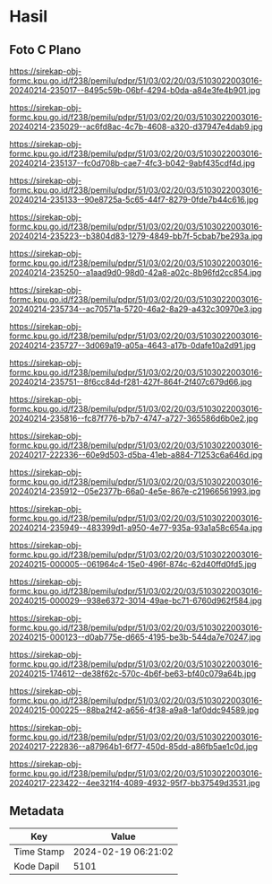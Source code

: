 # Hasil

## Foto C Plano

https://sirekap-obj-formc.kpu.go.id/f238/pemilu/pdpr/51/03/02/20/03/5103022003016-20240214-235017--8495c59b-06bf-4294-b0da-a84e3fe4b901.jpg

https://sirekap-obj-formc.kpu.go.id/f238/pemilu/pdpr/51/03/02/20/03/5103022003016-20240214-235029--ac6fd8ac-4c7b-4608-a320-d37947e4dab9.jpg

https://sirekap-obj-formc.kpu.go.id/f238/pemilu/pdpr/51/03/02/20/03/5103022003016-20240214-235137--fc0d708b-cae7-4fc3-b042-9abf435cdf4d.jpg

https://sirekap-obj-formc.kpu.go.id/f238/pemilu/pdpr/51/03/02/20/03/5103022003016-20240214-235133--90e8725a-5c65-44f7-8279-0fde7b44c616.jpg

https://sirekap-obj-formc.kpu.go.id/f238/pemilu/pdpr/51/03/02/20/03/5103022003016-20240214-235223--b3804d83-1279-4849-bb7f-5cbab7be293a.jpg

https://sirekap-obj-formc.kpu.go.id/f238/pemilu/pdpr/51/03/02/20/03/5103022003016-20240214-235250--a1aad9d0-98d0-42a8-a02c-8b96fd2cc854.jpg

https://sirekap-obj-formc.kpu.go.id/f238/pemilu/pdpr/51/03/02/20/03/5103022003016-20240214-235734--ac70571a-5720-46a2-8a29-a432c30970e3.jpg

https://sirekap-obj-formc.kpu.go.id/f238/pemilu/pdpr/51/03/02/20/03/5103022003016-20240214-235727--3d069a19-a05a-4643-a17b-0dafe10a2d91.jpg

https://sirekap-obj-formc.kpu.go.id/f238/pemilu/pdpr/51/03/02/20/03/5103022003016-20240214-235751--8f6cc84d-f281-427f-864f-2f407c679d66.jpg

https://sirekap-obj-formc.kpu.go.id/f238/pemilu/pdpr/51/03/02/20/03/5103022003016-20240214-235816--fc87f776-b7b7-4747-a727-365586d6b0e2.jpg

https://sirekap-obj-formc.kpu.go.id/f238/pemilu/pdpr/51/03/02/20/03/5103022003016-20240217-222336--60e9d503-d5ba-41eb-a884-71253c6a646d.jpg

https://sirekap-obj-formc.kpu.go.id/f238/pemilu/pdpr/51/03/02/20/03/5103022003016-20240214-235912--05e2377b-66a0-4e5e-867e-c21966561993.jpg

https://sirekap-obj-formc.kpu.go.id/f238/pemilu/pdpr/51/03/02/20/03/5103022003016-20240214-235949--483399d1-a950-4e77-935a-93a1a58c654a.jpg

https://sirekap-obj-formc.kpu.go.id/f238/pemilu/pdpr/51/03/02/20/03/5103022003016-20240215-000005--061964c4-15e0-496f-874c-62d40ffd0fd5.jpg

https://sirekap-obj-formc.kpu.go.id/f238/pemilu/pdpr/51/03/02/20/03/5103022003016-20240215-000029--938e6372-3014-49ae-bc71-6760d962f584.jpg

https://sirekap-obj-formc.kpu.go.id/f238/pemilu/pdpr/51/03/02/20/03/5103022003016-20240215-000123--d0ab775e-d665-4195-be3b-544da7e70247.jpg

https://sirekap-obj-formc.kpu.go.id/f238/pemilu/pdpr/51/03/02/20/03/5103022003016-20240215-174612--de38f62c-570c-4b6f-be63-bf40c079a64b.jpg

https://sirekap-obj-formc.kpu.go.id/f238/pemilu/pdpr/51/03/02/20/03/5103022003016-20240215-000225--88ba2f42-a656-4f38-a9a8-1af0ddc94589.jpg

https://sirekap-obj-formc.kpu.go.id/f238/pemilu/pdpr/51/03/02/20/03/5103022003016-20240217-222836--a87964b1-6f77-450d-85dd-a86fb5ae1c0d.jpg

https://sirekap-obj-formc.kpu.go.id/f238/pemilu/pdpr/51/03/02/20/03/5103022003016-20240217-223422--4ee321f4-4089-4932-95f7-bb37549d3531.jpg


## Metadata

| Key        | Value               |
| ---------- | ------------------- |
| Time Stamp | 2024-02-19 06:21:02 |
| Kode Dapil | 5101                |



